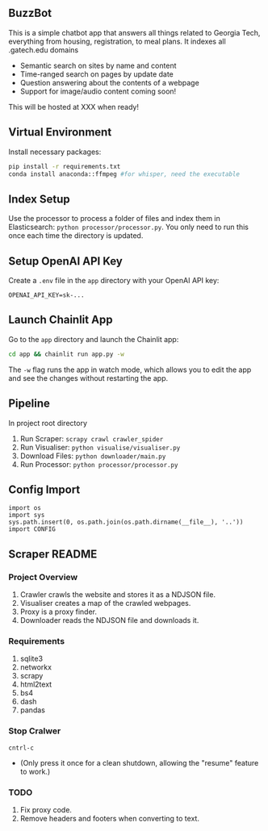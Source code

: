 ## BuzzBot

This is a simple chatbot app that answers all things related to Georgia Tech, everything from housing, registration, to meal plans.  It indexes all .gatech.edu domains
- Semantic search on sites by name and content
- Time-ranged search on pages by update date
- Question answering about the contents of a webpage
- Support for image/audio content coming soon!

This will be hosted at XXX when ready!

## Virtual Environment

Install necessary packages: 

```bash
pip install -r requirements.txt
conda install anaconda::ffmpeg #for whisper, need the executable
```

## Index Setup
Use the processor to process a folder of files and index them in Elasticsearch: `python processor/processor.py`. You only need to run this once each time the directory is updated.

## Setup OpenAI API Key

Create a `.env` file in the `app` directory with your OpenAI API key:   

```
OPENAI_API_KEY=sk-...
```

## Launch Chainlit App  

Go to the `app` directory and launch the Chainlit app: 

```bash
cd app && chainlit run app.py -w
```

The `-w` flag runs the app in watch mode, which allows you to edit the app and see the changes without restarting the app.

## Pipeline
In project root directory
1. Run Scraper: `scrapy crawl crawler_spider`
2. Run Visualiser: `python visualise/visualiser.py`
3. Download Files: `python downloader/main.py`
4. Run Processor: `python processor/processor.py`

## Config Import
```
import os
import sys
sys.path.insert(0, os.path.join(os.path.dirname(__file__), '..'))
import CONFIG
```

## Scraper README
### Project Overview
1. Crawler crawls the website and stores it as a NDJSON file.
2. Visualiser creates a map of the crawled webpages.
3. Proxy is a proxy finder.
4. Downloader reads the NDJSON file and downloads it.
### Requirements
1. sqlite3
2. networkx
3. scrapy
4. html2text
5. bs4
6. dash
7. pandas
### Stop Cralwer
`cntrl-c` 
- (Only press it once for a clean shutdown, allowing the "resume" feature to work.)
### TODO
1. Fix proxy code.
2. Remove headers and footers when converting to text.
